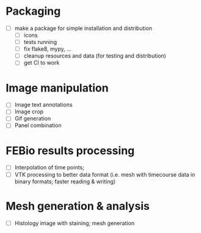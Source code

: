# Packaging
- [ ] make a package for simple installation and distribution
  - [ ] icons
  - [ ] tests running
  - [ ] fix flake8, mypy, ...
  - [ ] cleanup resources and data (for testing and distribution)
  - [ ] get CI to work

# Image manipulation
- [ ] Image text annotations
- [ ] Image crop
- [ ] Gif generation
- [ ] Panel combination

# FEBio results processing
- [ ] Interpolation of time points; 
- [ ] VTK processing to better data format (i.e. mesh with timecourse data in binary formats; faster reading & writing)

# Mesh generation & analysis
- [ ] Histology image with staining; mesh generation

